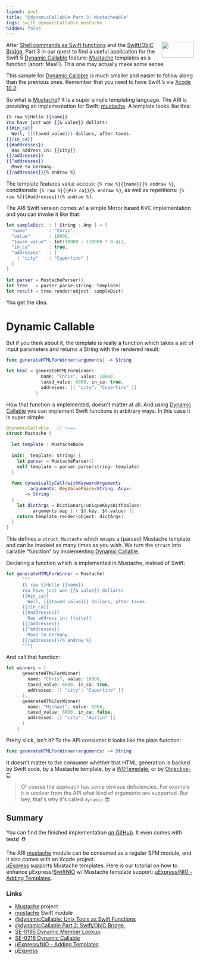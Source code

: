 ```yaml
---
layout: post
title: "@dynamicCallable Part 3: Mustacheable"
tags: swift dynamicCallable mustache
hidden: false
---
```

<img src="{{ site.baseurl }}/images/mustache-logo.png" 
     align="right" width="86" height="42" style="padding: 0 0 0.5em 0.5em;" />
After
[Shell commands as Swift functions](http://www.alwaysrightinstitute.com/swift-dynamic-callable/)
and the
[Swift/ObjC Bridge](http://www.alwaysrightinstitute.com/swift-objc-bridge/),
Part 3 in our quest to find a useful application for the Swift 5
[Dynamic Callable](https://github.com/apple/swift-evolution/blob/master/proposals/0216-dynamic-callable.md)
feature:
[Mustache](http://mustache.github.io)
templates as a function (short: MaaF).
This one may actually make some sense.

This sample for 
[Dynamic Callable](https://github.com/apple/swift-evolution/blob/master/proposals/0216-dynamic-callable.md)
is much smaller and easier to follow along than the previous ones.
Remember that you need to have Swift 5 via 
[Xcode 10.2](https://developer.apple.com/xcode/).

So what is 
[Mustache](http://mustache.github.io)?
It is a super simple templating language. The ARI is providing an
implementation for Swift: 
[mustache](https://github.com/AlwaysRightInstitute/mustache).
A template looks like this:
```mustache
{% raw %}Hello {{name}}
You have just won {{& value}} dollars!
{{#in_ca}}
  Well, {{{taxed_value}}} dollars, after taxes.
{{/in_ca}}
{{#addresses}}
  Has address in: {{city}}
{{/addresses}}
{{^addresses}}
  Move to Germany.
{{/addresses}}{% endraw %}
```

The template features value access: `{% raw %}{{name}}{% endraw %}`,
conditionals: `{% raw %}{{#in_ca}}{% endraw %}`, 
as well as repetitions: `{% raw %}{{#addresses}}{% endraw %}`.

The ARI Swift version comes w/ a simple Mirror based KVC implementation
and you can invoke it like that:
```swift
let sampleDict  : [ String : Any ] = [
  "name"        : "Chris",
  "value"       : 10000,
  "taxed_value" : Int(10000 - (10000 * 0.4)),
  "in_ca"       : true,
  "addresses"   : [
    [ "city"    : "Cupertino" ]
  ]
]

let parser = MustacheParser()
let tree   = parser.parse(string: template)
let result = tree.render(object: sampleDict)
```
You get the idea.

# Dynamic Callable

But if you think about it, the template is really a function which takes a
set of input parameters and returns a String with the rendered result:

```swift
func generateHTMLForWinner(arguments) -> String

let html = generateHTMLForWinner(
             name: "Chris", value: 10000,
             taxed_value: 6000, in_ca: true,
             addresses: [[ "city": "Cupertino" ]]
           )
```

How that function is implemented, doesn't matter at all.
And using
[Dynamic Callable](https://github.com/apple/swift-evolution/blob/master/proposals/0216-dynamic-callable.md)
you can implement Swift functions in arbitrary ways.
In this case it is super simple:

```swift
@dynamicCallable   // <===
struct Mustache {
  
  let template : MustacheNode
  
  init(_ template: String) {
    let parser = MustacheParser()
    self.template = parser.parse(string: template)
  }
  
  func dynamicallyCall(withKeywordArguments 
         arguments: KeyValuePairs<String, Any>) 
       -> String
  {
    let dictArgs = Dictionary(uniqueKeysWithValues:
          arguments.map { ( $0.key, $0.value) })
    return template.render(object: dictArgs)
  }
}
```

This defines a `struct Mustache` which wraps a (parsed) Mustache template
and can be invoked as many times as you wish.
We turn the `struct` into callable "function" by implementing
[Dynamic Callable](https://github.com/apple/swift-evolution/blob/master/proposals/0216-dynamic-callable.md).

Declaring a function which is implemented in Mustache, instead of Swift:
```swift
let generateHTMLForWinner = Mustache(
      """
      {% raw %}Hello {{name}}
      You have just won {{& value}} dollars!
      {{#in_ca}}
        Well, {{{taxed_value}}} dollars, after taxes.
      {{/in_ca}}
      {{#addresses}}
        Has address in: {{city}}
      {{/addresses}}
      {{^addresses}}
        Move to Germany.
      {{/addresses}}{% endraw %}
      """)
```

And call that function:
```swift
let winners = [
      generateHTMLForWinner(
        name: "Chris", value: 10000,
        taxed_value: 6000, in_ca: true,
        addresses: [[ "city": "Cupertino" ]]
      ),
      generateHTMLForWinner(
        name: "Michael", value: 6000,
        taxed_value: 6000, in_ca: false,
        addresses: [[ "city": "Austin" ]]
      )
    ]
```

Pretty slick, isn't it? To the API consumer it looks like the plain function:
```swift
func generateHTMLForWinner(arguments) -> String
```
It doesn't matter to the consumer whether that HTML generation is backed
by Swift code,
by a Mustache template,
by a
[WOTemplate](http://www.swiftobjects.org),
or by
[Objective-C](http://www.alwaysrightinstitute.com/swift-objc-bridge/).

> Of course the approach has some obvious deficiencies.
> For example it is unclear from the API what kind of
> arguments are supported.
> But hey, that's why it's called `dynamic` 😎



## Summary

You can find the finished implementation
[on GitHub](https://github.com/AlwaysRightInstitute/mustache/blob/develop/Sources/mustache/Mustacheable.swift#L47).
It even comes with tests! ⛑

The ARI [mustache](https://github.com/AlwaysRightInstitute/mustache)
module can be consumed as a regular SPM module, and it also comes with
an Xcode project.
<br>
[µExpress](https://github.com/NozeIO/MicroExpress) supports Mustache
templates. Here is our tutorial on how to enhance
µExpress/[SwiftNIO](https://github.com/apple/swift-nio) w/ Mustache
template support:
[µExpress/NIO - Adding Templates](http://www.alwaysrightinstitute.com/microexpress-nio-templates/).

### Links

- [Mustache](http://mustache.github.io) project
- [mustache](https://github.com/AlwaysRightInstitute/mustache) Swift module
- [@dynamicCallable: Unix Tools as Swift Functions](http://www.alwaysrightinstitute.com/swift-dynamic-callable/)
- [@dynamicCallable Part 2: Swift/ObjC Bridge](http://www.alwaysrightinstitute.com/swift-objc-bridge/),
- [SE-0195 Dynamic Member Lookup](https://github.com/apple/swift-evolution/blob/master/proposals/0195-dynamic-member-lookup.md)
- [SE-0216 Dynamic Callable](https://github.com/apple/swift-evolution/blob/master/proposals/0216-dynamic-callable.md)
- [µExpress/NIO - Adding Templates](http://www.alwaysrightinstitute.com/microexpress-nio-templates/)
- [µExpress](https://github.com/NozeIO/MicroExpress)
